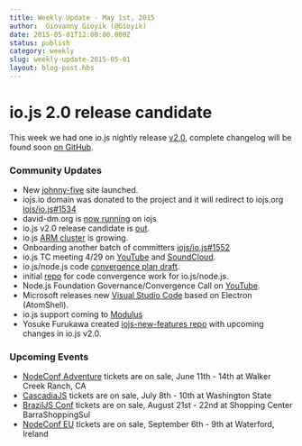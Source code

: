 ```yaml
---
title: Weekly Update - May 1st, 2015
author:  Giovanny Gioyik (@Gioyik)
date: 2015-05-01T12:00:00.000Z
status: publish
category: weekly
slug: weekly-update-2015-05-01
layout: blog-post.hbs
---
```


# io.js 2.0 release candidate
This week we had one io.js nightly release [v2.0](https://iojs.org/download/nightly/v2.0.0-nightly20150501b4ad5d7050/), complete changelog will be found soon [on GitHub](https://github.com/nodejs/node/blob/v1.x/CHANGELOG.md).

### Community Updates

* New [johnny-five](http://johnny-five.io/) site launched.
* iojs.io domain was donated to the project and it will redirect to iojs.org [iojs/io.js#1534](https://github.com/nodejs/node/issues/1534)
* david-dm.org is [now running](https://twitter.com/_alanshaw/status/592855646124531713) on iojs
* io.js v2.0 release candidate is [out](https://iojs.org/download/nightly/v2.0.0-nightly20150501b4ad5d7050/).
* io.js [ARM cluster](https://twitter.com/rvagg/status/593226114992087041) is growing.
* Onboarding another batch of committers [iojs/io.js#1552](https://github.com/nodejs/node/issues/1552)
* io.js TC meeting 4/29 on [YouTube](https://www.youtube.com/watch?v=-e675TT4WEA) and [SoundCloud](https://twitter.com/dotproto/status/594145574204510208).
* io.js/node.js code [convergence plan draft](https://github.com/jasnell/dev-policy/blob/master/convergence.md).
* initial [repo](https://github.com/jasnell/node.js-convergence) for code convergence work for io.js/node.js.
* Node.js Foundation Governance/Convergence Call on [YouTube](https://www.youtube.com/watch?v=u9h0s3YtNAU).
* Microsoft releases new [Visual Studio Code](https://code.visualstudio.com/) based on Electron (AtomShell).
* io.js support coming to [Modulus](http://blog.modulus.io/upcoming-updates-for-nodejs-applications)
* Yosuke Furukawa created [iojs-new-features repo](https://github.com/yosuke-furukawa/iojs-new-features) with upcoming changes in io.js v2.0.

### Upcoming Events

* [NodeConf Adventure](http://nodeconf.com/) tickets are on sale, June 11th - 14th at Walker Creek Ranch, CA
* [CascadiaJS](http://2015.cascadiajs.com/) tickets are on sale, July 8th - 10th at Washington State
* [BrazilJS Conf](http://braziljs.com.br/) tickets are on sale, August 21st - 22nd at Shopping Center BarraShoppingSul
* [NodeConf EU](http://nodeconf.eu/) tickets are on sale, September 6th - 9th at Waterford, Ireland
